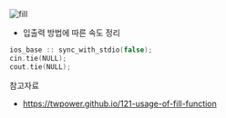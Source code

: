 ![fill](https://user-images.githubusercontent.com/72541544/126607050-e3399aa0-4faf-4de3-8dba-0ff13708b465.png)



* 입출력 방법에 따른 속도 정리

```c++
ios_base :: sync_with_stdio(false);
cin.tie(NULL);
cout.tie(NULL);
```









참고자료

* https://twpower.github.io/121-usage-of-fill-function